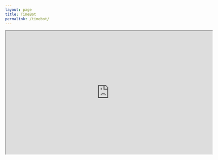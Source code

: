 ```yaml
---
layout: page
title: TimeBot
permalink: /timebot/
---
```

<div >
<iframe height="400" width="670"
 src='https://webchat.botframework.com/embed/timebothoncharukme?s=GctqxTrxeg8.cwA.XQ8.4eBtED0Z3QGsmRFmXBkkcNnN_oXSyFkQZlky47ZUAwI'></iframe>
</div>
